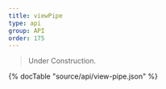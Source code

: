 ```yaml
---
title: viewPipe
type: api
group: API
order: 175
---
```

> Under Construction.

{% docTable "source/api/view-pipe.json" %}


